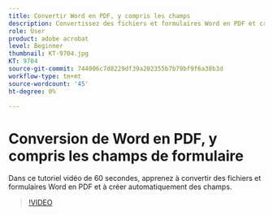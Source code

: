 ```yaml
---
title: Convertir Word en PDF, y compris les champs
description: Convertissez des fichiers et formulaires Word en PDF et créez automatiquement des champs
role: User
product: adobe acrobat
level: Beginner
thumbnail: KT-9704.jpg
KT: 9704
source-git-commit: 744006c7d8229df39a202355b7b79bf9f6a38b3d
workflow-type: tm+mt
source-wordcount: '45'
ht-degree: 0%

---
```


# Conversion de Word en PDF, y compris les champs de formulaire

Dans ce tutoriel vidéo de 60 secondes, apprenez à convertir des fichiers et formulaires Word en PDF et à créer automatiquement des champs.

>[!VIDEO](https://video.tv.adobe.com/v/340082?hidetitle=true)
